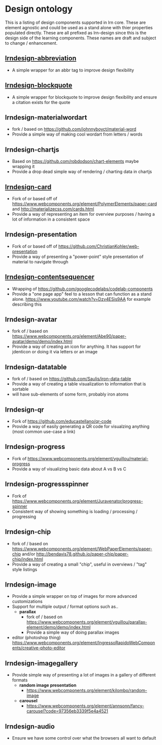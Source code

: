 # Design ontology
This is a listing of design components supported in lrn core. These are element agnostic and could be used as a stand alone with thier properties populated directly. These are all prefixed as lrn-design since this is the design side of the learning components. These names are draft and subject to change / enhancement.
## [lrndesign-abbreviation](https://github.com/LRNWebComponents/lrndesign-abbreviation/)
- A simple wrapper for an abbr tag to improve design flexibility
## [lrndesign-blockquote](https://github.com/LRNWebComponents/lrndesign-blockquote)
- A simple wrapper for blockquote to improve design flexibility and ensure a citation exists for the quote

## lrndesign-materialwordart
- fork / based on https://github.com/johnnyboyct/material-word
- Provide a simple way of making cool wordart from letters / words
## lrndesign-chartjs
- Based on https://github.com/robdodson/chart-elements maybe wrapping it
- Provide a drop dead simple way of rendering / charting data in chartjs
## [lrndesign-card](https://github.com/LRNWebComponents/lrndesign-card)
- Fork of or based off of https://www.webcomponents.org/element/PolymerElements/paper-card and http://materializecss.com/cards.html
- Provide a way of representing an item for overview purposes / having a lot of information in a consistent space
## lrndesign-presentation
- Fork of or based off of https://github.com/ChristianKohler/web-presentation
- Provide a way of presenting a "power-point" style presentation of material to navigate through
## [lrndesign-contentsequencer](https://github.com/LRNWebComponents/lrndesign-contentsequencer)
- Wrapping of https://github.com/googlecodelabs/codelab-components
- Provide a "one page app" feel to a lesson that can function as a stand alone. https://www.youtube.com/watch?v=Dzv4ESis9AA for example describing this
## lrndesign-avatar
- fork of / based on https://www.webcomponents.org/element/Abe90/paper-avatar/demo/demo/index.html
- Provide a way of creating an icon for anything. It has support for jdenticon or doing it via letters or an image
## lrndesign-datatable
- fork of / based on https://github.com/Saulis/iron-data-table
- Provide a way of creating a table visualization to information that is sortable
- will have sub-elements of some form, probably iron atoms
## lrndesign-qr
- Fork of https://github.com/educastellano/qr-code
- Provide a way of easily generating a QR code for visualzing anything (most common use-case a link)
## lrndesign-progress
- Fork of https://www.webcomponents.org/element/vguillou/material-progress
- Provide a way of visualizing basic data about A vs B vs C
## lrndesign-progressspinner
- Fork of https://www.webcomponents.org/element/Juravenator/progress-spinner
- Consistent way of showing something is loading / processing / progressing
## lrndesign-chip
- fork of / based on https://www.webcomponents.org/element/WebPaperElements/paper-chip and/or http://bendavis78.github.io/paper-chip/paper-chip/index.html
- Provide a way of creating a small "chip", useful in overviews / "tag" style listings
## lrndesign-image
- Provide a simple wrapper on top of images for more advanced customizations
- Support for multiple output / format options such as..
  - **parallax**
    - fork of / based on https://www.webcomponents.org/element/vguillou/parallax-element/demo/demo/index.html
    - Provide a simple way of doing parallax images
- editor (photoshop thing) https://www.webcomponents.org/element/IngressoRapidoWebComponents/creative-photo-editor
## lrndesign-imagegallery
- Provide simple way of presenting a lot of images in a gallery of different formats
  - **random image presentation**
    - https://www.webcomponents.org/element/kilombo/random-image
  - **carousel**
    - https://www.webcomponents.org/element/annsonn/fancy-carousel?code=97356eb3339f5e4a4521
## lrndesign-audio
- Ensure we have some control over what the browsers all want to default <audio> to mean
  - **simple**
    - fork of https://www.webcomponents.org/element/gorork/paper-audio-player & https://www.webcomponents.org/element/Link2Twenty/wave-player?code=3857636ac4044fd5743a
    - Simple wrapper on audio tag that's very clean and standardized
